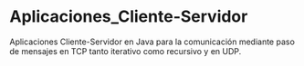 # Aplicaciones_Cliente-Servidor

Aplicaciones Cliente-Servidor en Java para la comunicación mediante paso de mensajes en TCP tanto iterativo como recursivo y en UDP.
